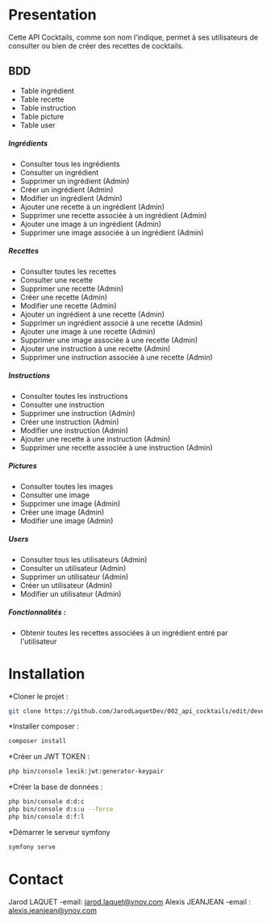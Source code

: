 # Presentation
Cette API Cocktails, comme son nom l'indique, permet à ses utilisateurs de consulter ou bien de créer des recettes de cocktails.

## BDD
* Table ingrédient
* Table recette
* Table instruction
* Table picture
* Table user

##### Ingrédients
* Consulter tous les ingrédients
* Consulter un ingrédient
* Supprimer un ingrédient (Admin)
* Créer un ingrédient (Admin)
* Modifier un ingrédient (Admin)
* Ajouter une recette à un ingrédient (Admin)
* Supprimer une recette associée à un ingrédient (Admin)
* Ajouter une image à un ingrédient (Admin)
* Supprimer une image associée à un ingrédient (Admin)

##### Recettes
* Consulter toutes les recettes
* Consulter une recette
* Supprimer une recette (Admin)
* Créer une recette (Admin)
* Modifier une recette (Admin)
* Ajouter un ingrédient à une recette (Admin)
* Supprimer un ingrédient associé à une recette (Admin)
* Ajouter une image à une recette (Admin)
* Supprimer une image associée à une recette (Admin)
* Ajouter une instruction à une recette (Admin)
* Supprimer une instruction associée à une recette (Admin)

##### Instructions
* Consulter toutes les instructions
* Consulter une instruction
* Supprimer une instruction (Admin)
* Créer une instruction (Admin)
* Modifier une instruction (Admin)
* Ajouter une recette à une instruction (Admin)
* Supprimer une recette associée à une instruction (Admin)

##### Pictures
* Consulter toutes les images
* Consulter une image
* Supprimer une image (Admin)
* Créer une image (Admin)
* Modifier une image (Admin)

##### Users
* Consulter tous les utilisateurs (Admin)
* Consulter un utilisateur (Admin)
* Supprimer un utilisateur (Admin)
* Créer un utilisateur (Admin)
* Modifier un utilisateur (Admin)

##### Fonctionnalités :
* Obtenir toutes les recettes associées à un ingrédient entré par l'utilisateur

# Installation
*Cloner le projet :
```bash
git clone https://github.com/JarodLaquetDev/002_api_cocktails/edit/develop/README.md
```
*Installer composer :
```bash
composer install
```
*Créer un JWT TOKEN :
```bash
php bin/console lexik:jwt:generator-keypair
```
*Créer la base de données :
```bash
php bin/console d:d:c
php bin/console d:s:u --force
php bin/console d:f:l
```
*Démarrer le serveur symfony
```bash
symfony serve
```

# Contact
Jarod LAQUET -email: jarod.laquet@ynov.com
Alexis JEANJEAN -email : alexis.jeanjean@ynov.com


